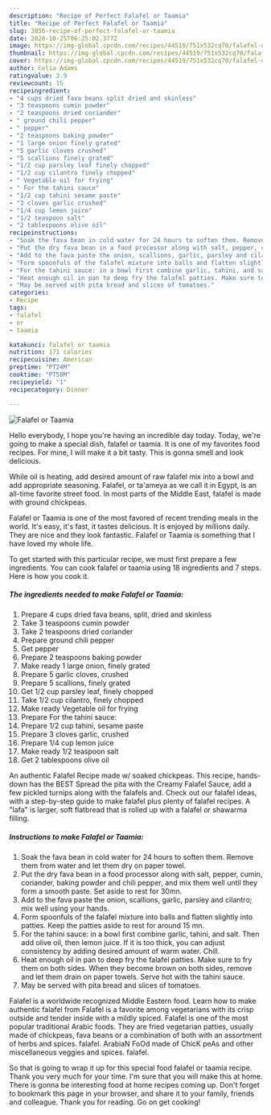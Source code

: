 ```yaml
---
description: "Recipe of Perfect Falafel or Taamia"
title: "Recipe of Perfect Falafel or Taamia"
slug: 3856-recipe-of-perfect-falafel-or-taamia
date: 2020-10-25T06:25:02.377Z
image: https://img-global.cpcdn.com/recipes/44519/751x532cq70/falafel-or-taamia-recipe-main-photo.jpg
thumbnail: https://img-global.cpcdn.com/recipes/44519/751x532cq70/falafel-or-taamia-recipe-main-photo.jpg
cover: https://img-global.cpcdn.com/recipes/44519/751x532cq70/falafel-or-taamia-recipe-main-photo.jpg
author: Celia Adams
ratingvalue: 3.9
reviewcount: 15
recipeingredient:
- "4 cups dried fava beans split dried and skinless"
- "3 teaspoons cumin powder"
- "2 teaspoons dried coriander"
- " ground chili pepper"
- " pepper"
- "2 teaspoons baking powder"
- "1 large onion finely grated"
- "5 garlic cloves crushed"
- "5 scallions finely grated"
- "1/2 cup parsley leaf finely chopped"
- "1/2 cup cilantro finely chopped"
- " Vegetable oil for frying"
- " For the tahini sauce"
- "1/2 cup tahini sesame paste"
- "3 cloves garlic crushed"
- "1/4 cup lemon juice"
- "1/2 teaspoon salt"
- "2 tablespoons olive oil"
recipeinstructions:
- "Soak the fava bean in cold water for 24 hours to soften them. Remove them from water and let them dry on paper towel."
- "Put the dry fava bean in a food processor along with salt, pepper, cumin, coriander, baking powder and chili pepper, and mix them well until they form a smooth paste. Set aside to rest for 30mn."
- "Add to the fava paste the onion, scallions, garlic, parsley and cilantro; mix well using your hands."
- "Form spoonfuls of the falafel mixture into balls and flatten slightly into patties. Keep the patties aside to rest for around 15 mn."
- "For the tahini sauce: in a bowl first combine garlic, tahini, and salt. Then add olive oil, then lemon juice. If it is too thick, you can adjust consistency by adding desired amount of warm water. Chill."
- "Heat enough oil in pan to deep fry the falafel patties. Make sure to fry them on both sides. When they become brown on both sides, remove and let them drain on paper towels. Serve hot with the tahini sauce."
- "May be served with pita bread and slices of tomatoes."
categories:
- Recipe
tags:
- falafel
- or
- taamia

katakunci: falafel or taamia 
nutrition: 171 calories
recipecuisine: American
preptime: "PT24M"
cooktime: "PT58M"
recipeyield: "1"
recipecategory: Dinner

---
```



![Falafel or Taamia](https://img-global.cpcdn.com/recipes/44519/751x532cq70/falafel-or-taamia-recipe-main-photo.jpg)

Hello everybody, I hope you're having an incredible day today. Today, we're going to make a special dish, falafel or taamia. It is one of my favorites food recipes. For mine, I will make it a bit tasty. This is gonna smell and look delicious.

While oil is heating, add desired amount of raw falafel mix into a bowl and add appropriate seasoning. Falafel, or ta&#39;ameya as we call it in Egypt, is an all-time favorite street food. In most parts of the Middle East, falafel is made with ground chickpeas.

Falafel or Taamia is one of the most favored of recent trending meals in the world. It's easy, it's fast, it tastes delicious. It is enjoyed by millions daily. They are nice and they look fantastic. Falafel or Taamia is something that I have loved my whole life.


To get started with this particular recipe, we must first prepare a few ingredients. You can cook falafel or taamia using 18 ingredients and 7 steps. Here is how you cook it.

<!--inarticleads1-->

##### The ingredients needed to make Falafel or Taamia:

1. Prepare 4 cups dried fava beans, split, dried and skinless
1. Take 3 teaspoons cumin powder
1. Take 2 teaspoons dried coriander
1. Prepare  ground chili pepper
1. Get  pepper
1. Prepare 2 teaspoons baking powder
1. Make ready 1 large onion, finely grated
1. Prepare 5 garlic cloves, crushed
1. Prepare 5 scallions, finely grated
1. Get 1/2 cup parsley leaf, finely chopped
1. Take 1/2 cup cilantro, finely chopped
1. Make ready  Vegetable oil for frying
1. Prepare  For the tahini sauce:
1. Prepare 1/2 cup tahini, sesame paste
1. Prepare 3 cloves garlic, crushed
1. Prepare 1/4 cup lemon juice
1. Make ready 1/2 teaspoon salt
1. Get 2 tablespoons olive oil


An authentic Falafel Recipe made w/ soaked chickpeas. This recipe, hands-down has the BEST Spread the pita with the Creamy Falafel Sauce, add a few pickled turnips along with the falafels and. Check out our falafel ideas, with a step-by-step guide to make falafel plus plenty of falafel recipes. A &#34;lafa&#34; is larger, soft flatbread that is rolled up with a falafel or shawarma filling. 

<!--inarticleads2-->

##### Instructions to make Falafel or Taamia:

1. Soak the fava bean in cold water for 24 hours to soften them. Remove them from water and let them dry on paper towel.
1. Put the dry fava bean in a food processor along with salt, pepper, cumin, coriander, baking powder and chili pepper, and mix them well until they form a smooth paste. Set aside to rest for 30mn.
1. Add to the fava paste the onion, scallions, garlic, parsley and cilantro; mix well using your hands.
1. Form spoonfuls of the falafel mixture into balls and flatten slightly into patties. Keep the patties aside to rest for around 15 mn.
1. For the tahini sauce: in a bowl first combine garlic, tahini, and salt. Then add olive oil, then lemon juice. If it is too thick, you can adjust consistency by adding desired amount of warm water. Chill.
1. Heat enough oil in pan to deep fry the falafel patties. Make sure to fry them on both sides. When they become brown on both sides, remove and let them drain on paper towels. Serve hot with the tahini sauce.
1. May be served with pita bread and slices of tomatoes.


Falafel is a worldwide recognized Middle Eastern food. Learn how to make authentic falafel from Falafel is a favorite among vegetarians with its crisp outside and tender inside with a mildly spiced. Falafel is one of the most popular traditional Arabic foods. They are fried vegetarian patties, usually made of chickpeas, fava beans or a combination of both with an assortment of herbs and spices. falafel. ArabiaN FoOd made of ChicK peAs and other miscellaneous veggies and spices. falafel. 

So that is going to wrap it up for this special food falafel or taamia recipe. Thank you very much for your time. I'm sure that you will make this at home. There is gonna be interesting food at home recipes coming up. Don't forget to bookmark this page in your browser, and share it to your family, friends and colleague. Thank you for reading. Go on get cooking!
